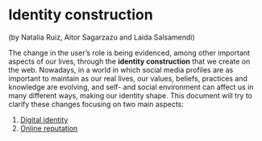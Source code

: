 # Identity construction

(by Natalia Ruiz, Aitor Sagarzazu and Laida Salsamendi)

The change in the user’s role is being evidenced, among other important aspects of our lives, through the **identity construction** that we create on the web. Nowadays, in a world in which social media profiles are as important to maintain as our real lives, our values, beliefs, practices and knowledge are evolving, and self- and social environment can affect us in many different ways, making our identity shape. This document will try to clarify these changes focusing on two main aspects:

1. [Digital identity](digital-identity.md)  
2. [Online reputation](online-reputation.md)